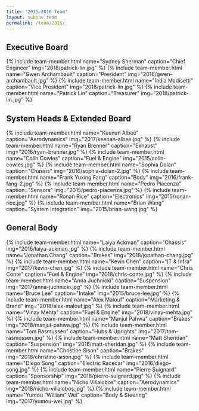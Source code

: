 ```yaml
---
title: "2015–2016 Team"
layout: subnav.team
permalink: /team/2016/
---
```


## Executive Board
{% include team-member.html name="Sydney Sherman" caption="Chief Engineer" img="2018/patrick-lin.jpg" %}
{% include team-member.html name="Gwen Archambault" caption="President" img="2016/gwen-archambault.jpg" %}
{% include team-member.html name="India Madisetti" caption="Vice President" img="2018/patrick-lin.jpg" %}
{% include team-member.html name="Patrick Lin" caption="Treasurer" img="2018/patrick-lin.jpg" %}


<div class="clear"></div>

## System Heads & Extended Board

{% include team-member.html name="Keenan Albee" caption="Aerodynamics" img="2017/keenan-albee.jpg" %}
{% include team-member.html name="Ryan Brenner" caption="Exhaust" img="2016/ryan-brenner.jpg" %}
{% include team-member.html name="Colin Cowles" caption="Fuel & Engine" img="2015/colin-cowles.jpg" %}
{% include team-member.html name="Sophia Dolan" caption="Chassis" img="2016/sophia-dolan-2.jpg" %}
{% include team-member.html name="Frank Yuxing Fang" caption="Body" img="2016/frank-fang-2.jpg" %}
{% include team-member.html name="Pedro Piacenza" caption="Sensors" img="2015/pedro-piacenza.jpg" %}
{% include team-member.html name="Ronan Rice" caption="Electronics" img="2015/ronan-rice.jpg" %}
{% include team-member.html name="Brian Wang" caption="System Integration" img="2015/brian-wang.jpg" %}

<div class="clear"></div>

## General Body

{% include team-member.html name="Laiya Ackman" caption="Chassis" img="2016/laiya-ackman.jpg" %}
{% include team-member.html name="Jonathan Chang" caption="Brakes" img="2018/jonathan-chang.jpg" %}
{% include team-member.html name="Kevin Chen" caption="IT & Infra" img="2017/kevin-chen.jpg" %}
{% include team-member.html name="Chris Conte" caption="Fuel & Engine" img="2018/chris-conte.jpg" %}
{% include team-member.html name="Anna Juchnicki" caption="Suspension" img="2017/anna-juchnicki.jpg" %}
{% include team-member.html name="Bruce Lee" caption="Intake" img="2015/bruce-lee.jpg" %}
{% include team-member.html name="Alex Malouf" caption="Marketing & Brand" img="2018/alex-malouf.jpg" %}
{% include team-member.html name="Vinay Mehta" caption="Fuel & Engine" img="2018/vinay-mehta.jpg" %}
{% include team-member.html name="Manjul Pahwa" caption="Brakes" img="2018/manjul-pahwa.jpg" %}
{% include team-member.html name="Tom Rasmussen" caption="Hubs & Uprights" img="2017/tom-rasmussen.jpg" %}
{% include team-member.html name="Matt Sheridan" caption="Suspension" img="2016/matt-sheridan.jpg" %}
{% include team-member.html name="Christine Sison" caption="Brakes" img="2018/christine-sison.jpg" %}
{% include team-member.html name="Diego Song" caption="Electric Racecar" img="2016/diego-song.jpg" %}
{% include team-member.html name="Pierre Suignard" caption="Sponsorship" img="2018/pierre-suignard.jpg" %}
{% include team-member.html name="Nicho Villalobos" caption="Aerodynamics" img="2018/nicho-villalobos.jpg" %}
{% include team-member.html name="Yumou “William” Wei" caption="Body & Steering" img="2017/yumou-wei.jpg" %}

<div class="clear"></div>
